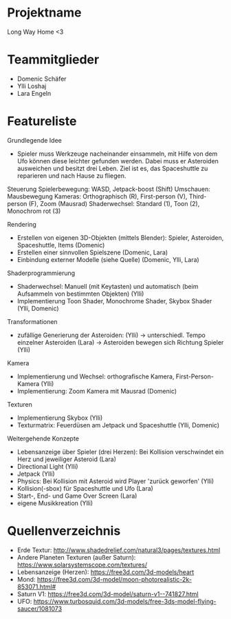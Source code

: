 # Projektname

Long Way Home <3



# Teammitglieder

- Domenic Schäfer
- Ylli Loshaj
- Lara Engeln



# Featureliste

Grundlegende Idee
- Spieler muss Werkzeuge nacheinander einsammeln, mit Hilfe von dem Ufo können diese leichter gefunden werden. Dabei muss er Asteroiden ausweichen und besitzt drei Leben. Ziel ist es, das Spaceshuttle zu reparieren und nach Hause zu fliegen.

Steuerung
Spielerbewegung: WASD, Jetpack-boost (Shift)
Umschauen: Mausbewegung
Kameras: Orthographisch (R), First-person (V), Third-person (F), Zoom (Mausrad)
Shaderwechsel: Standard (1), Toon (2), Monochrom rot (3)

Rendering
- Erstellen von eigenen 3D-Objekten (mittels Blender): Spieler, Asteroiden, Spaceshuttle, Items (Domenic)
- Erstellen einer sinnvollen Spielszene (Domenic, Lara)
- Einbindung externer Modelle (siehe Quelle) (Domenic, Ylli, Lara)

Shaderprogrammierung
- Shaderwechsel: Manuell (mit Keytasten) und automatisch (beim Aufsammeln von bestimmten Objekten) (Ylli)
- Implementierung Toon Shader, Monochrome Shader, Skybox Shader (Ylli, Domenic)

Transformationen
- zufällige Generierung der Asteroiden: (Ylli)
-> unterschiedl. Tempo einzelner Asteroiden (Lara)
-> Asteroiden bewegen sich Richtung Spieler (Ylli)

Kamera
- Implementierung und Wechsel: orthografische Kamera, First-Person-Kamera (Ylli)
- Implementierung: Zoom Kamera mit Mausrad (Domenic)

Texturen
- Implementierung Skybox (Ylli)
- Texturmatrix: Feuerdüsen am Jetpack und Spaceshuttle (Ylli, Domenic)

Weitergehende Konzepte
- Lebensanzeige über Spieler (drei Herzen): Bei Kollision verschwindet ein Herz und jeweiliger Asteroid (Lara)
- Directional Light (Ylli)
- Jetpack (Ylli)
- Physics: Bei Kollision mit Asteroid wird Player 'zurück geworfen' (Ylli)
- Kollision(-sbox) für Spaceshuttle und Ufo (Lara)
- Start-, End- und Game Over Screen (Lara)
- eigene Musikkreation (Ylli)



# Quellenverzeichnis

- Erde Textur: 
http://www.shadedrelief.com/natural3/pages/textures.html
- Andere Planeten Texturen (außer Saturn):
https://www.solarsystemscope.com/textures/
- Lebensanzeige (Herzen):
https://free3d.com/3d-models/heart
- Mond:
https://free3d.com/3d-model/moon-photorealistic-2k-853071.html#
- Saturn V1:
https://free3d.com/3d-model/saturn-v1--741827.html
- UFO:
https://www.turbosquid.com/3d-models/free-3ds-model-flying-saucer/1081073

